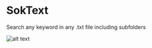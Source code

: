 # SokText
Search any keyword in any .txt file including subfolders

![alt text](http://url/to/textsok.png)

